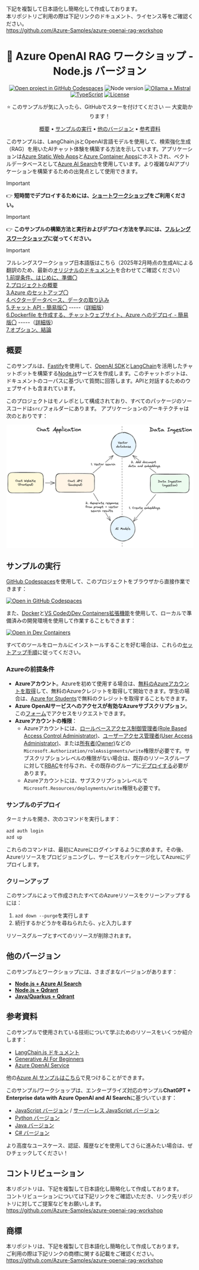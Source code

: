 <!-- prettier-ignore -->

下記を複製して日本語化し簡略化して作成しております。  
本リポジトリご利用の際は下記リンクのドキュメント、ライセンス等をご確認ください。  
https://github.com/Azure-Samples/azure-openai-rag-workshop



<div align="center">

# 🤖 Azure OpenAI RAG ワークショップ - Node.js バージョン

[![Open project in GitHub Codespaces](https://img.shields.io/badge/Codespaces-Open-blue?style=flat-square&logo=github)](https://codespaces.new/Azure-Samples/azure-openai-rag-workshop?hide_repo_select=true&ref=main&quickstart=true)
![Node version](https://img.shields.io/badge/Node.js->=20-3c873a?style=flat-square)
[![Ollama + Mistral](https://img.shields.io/badge/Ollama-Mistral-ff7000?style=flat-square)](https://ollama.com/library/mistral)
[![TypeScript](https://img.shields.io/badge/TypeScript-blue?style=flat-square&logo=typescript&logoColor=white)](https://www.typescriptlang.org)
[![License](https://img.shields.io/badge/License-MIT-yellow?style=flat-square)](LICENSE)

:star: このサンプルが気に入ったら、GitHubでスターを付けてください — 大変助かります！

[概要](#概要) • [サンプルの実行](#サンプルの実行) • [他のバージョン](#他のバージョン) • [参考資料](#参考資料)

</div>

このサンプルは、LangChain.jsとOpenAI言語モデルを使用して、検索強化生成（RAG）を用いたAIチャット体験を構築する方法を示しています。アプリケーションは[Azure Static Web Apps](https://learn.microsoft.com/azure/static-web-apps/overview)と[Azure Container Apps](https://learn.microsoft.com/azure/container-apps/overview)にホストされ、ベクトルデータベースとして[Azure AI Search](https://learn.microsoft.com/azure/search/search-what-is-azure-search)を使用しています。より複雑なAIアプリケーションを構築するための出発点として使用できます。

> [!IMPORTANT]
> 👉 **短時間でデプロイするためには、[ショートワークショップ](https://github.com/kanazawazawa/azure-openai-rag-workshop-jp/blob/main/docs/workshop-quickstart.md)をご利用ください。**

> [!IMPORTANT]
> 👉 **このサンプルの構築方法と実行およびデプロイ方法を学ぶには、[フルレングスワークショップ](https://aka.ms/ws/openai-rag)に従ってください。**


> [!IMPORTANT]  
> フルレングスワークショップ日本語版はこちら（2025年2月時点の生成AIによる翻訳のため、最新の[オリジナルのドキュメント](https://aka.ms/ws/openai-rag)を合わせてご確認ください）  
[1.前提条件、はじめに、準備〇](https://github.com/kanazawazawa/azure-openai-rag-workshop-jp/blob/main/docs/workshop1-4.md)  
[2.プロジェクトの概要](https://github.com/kanazawazawa/azure-openai-rag-workshop-jp/blob/main/docs/workshop5.md)  
[3.Azure のセットアップ〇](https://github.com/kanazawazawa/azure-openai-rag-workshop-jp/blob/main/docs/workshop6.md)  
[4.ベクターデータベース、データの取り込み](https://github.com/kanazawazawa/azure-openai-rag-workshop-jp/blob/main/docs/workshop7-8.md)  
[5.チャット API - 簡易版〇](https://github.com/kanazawazawa/azure-openai-rag-workshop-jp/blob/main/docs/workshop9_simplified.md) -----（[詳細版](https://github.com/kanazawazawa/azure-openai-rag-workshop-jp/blob/main/docs/workshop9.md)）  
[6.Dockerfile を作成する、チャットウェブサイト、Azure へのデプロイ - 簡易版〇](https://github.com/kanazawazawa/azure-openai-rag-workshop-jp/blob/main/docs/workshop10-12_simplified.md) -----（[詳細版](https://github.com/kanazawazawa/azure-openai-rag-workshop-jp/blob/main/docs/workshop10-12.md)）  
[7.オプション、結論](https://github.com/kanazawazawa/azure-openai-rag-workshop-jp/blob/main/docs/workshop13-14.md)  



## 概要

このサンプルは、[Fastify](https://fastify.dev)を使用して、[OpenAI SDK](https://platform.openai.com/docs/libraries/)と[LangChain](https://js.langchain.com/)を活用したチャットボットを構築する[Node.js](https://nodejs.org/)サービスを作成します。このチャットボットは、ドキュメントのコーパスに基づいて質問に回答します。APIと対話するためのウェブサイトも含まれています。

このプロジェクトはモノレポとして構成されており、すべてのパッケージのソースコードは`src/`フォルダーにあります。
アプリケーションのアーキテクチャは次のとおりです：

<div align="center">
  <img src="./docs/assets/architecture.png" alt="アーキテクチャ図" width="640px" />
</div>

## サンプルの実行

[GitHub Codespaces](https://github.com/features/codespaces)を使用して、このプロジェクトをブラウザから直接作業できます：

[![Open in GitHub Codespaces](https://img.shields.io/badge/Codespaces-Open-blue?style=flat-square&logo=github)](https://codespaces.new/Azure-Samples/azure-openai-rag-workshop?hide_repo_select=true&ref=main&quickstart=true)

また、[Docker](https://www.docker.com/products/docker-desktop)と[VS CodeのDev Containers拡張機能](https://aka.ms/vscode/ext/devcontainer)を使用して、ローカルで準備済みの開発環境を使用して作業することもできます：

[![Open in Dev Containers](https://img.shields.io/static/v1?style=flat-square&label=Dev%20Containers&message=Open&color=blue&logo=visualstudiocode)](https://vscode.dev/redirect?url=vscode://ms-vscode-remote.remote-containers/cloneInVolume?url=https://github.com/Azure-Samples/azure-openai-rag-workshop)

すべてのツールをローカルにインストールすることを好む場合は、これらの[セットアップ手順](https://aka.ms/ws?src=gh%3AAzure-Samples%2Fazure-openai-rag-workshop%2Fdocs%2Fworkshop.md&step=2#optional-working-locally-without-the-dev-container)に従ってください。

<!--
> [!TIP]
> [Ollama](https://ollama.com/)を使用して、完全にローカルでこのサンプルを実行できます。ローカルでツールをセットアップする手順に従って開始してください。
-->

### Azureの前提条件

- **Azureアカウント**。Azureを初めて使用する場合は、[無料のAzureアカウントを取得](https://azure.microsoft.com/free)して、無料のAzureクレジットを取得して開始できます。学生の場合は、[Azure for Students](https://aka.ms/azureforstudents)で無料のクレジットを取得することもできます。
- **Azure OpenAIサービスへのアクセスが有効なAzureサブスクリプション**。この[フォーム](https://aka.ms/oaiapply)でアクセスをリクエストできます。
- **Azureアカウントの権限**：
  - Azureアカウントには、[ロールベースアクセス制御管理者(Role Based Access Control Administrator)](https://learn.microsoft.com/azure/role-based-access-control/built-in-roles#role-based-access-control-administrator-preview)、[ユーザーアクセス管理者(User Access Administrator)](https://learn.microsoft.com/azure/role-based-access-control/built-in-roles#user-access-administrator)、または[所有者(Owner)](https://learn.microsoft.com/azure/role-based-access-control/built-in-roles#owner)などの`Microsoft.Authorization/roleAssignments/write`権限が必要です。サブスクリプションレベルの権限がない場合は、既存のリソースグループに対して[RBAC](https://learn.microsoft.com/azure/role-based-access-control/built-in-roles#role-based-access-control-administrator-preview)を付与され、その既存のグループに[デプロイする](docs/deploy_existing.md#resource-group)必要があります。
  - Azureアカウントには、サブスクリプションレベルで`Microsoft.Resources/deployments/write`権限も必要です。

### サンプルのデプロイ

ターミナルを開き、次のコマンドを実行します：

```bash
azd auth login
azd up
```

これらのコマンドは、最初にAzureにログインするように求めます。その後、Azureリソースをプロビジョニングし、サービスをパッケージ化してAzureにデプロイします。

### クリーンアップ

このサンプルによって作成されたすべてのAzureリソースをクリーンアップするには：

1. `azd down --purge`を実行します
2. 続行するかどうかを尋ねられたら、`y`と入力します

リソースグループとすべてのリソースが削除されます。

## 他のバージョン

このサンプルとワークショップには、さまざまなバージョンがあります：

- [**Node.js + Azure AI Search**](https://aka.ms/ws/openai-rag)
- [**Node.js + Qdrant**](https://aka.ms/ws/openai-rag-qdrant)
- [**Java/Quarkus + Qdrant**](https://aka.ms/ws/openai-rag-quarkus)

## 参考資料

このサンプルで使用されている技術について学ぶためのリソースをいくつか紹介します：

- [LangChain.js ドキュメント](https://js.langchain.com/)
- [Generative AI For Beginners](https://github.com/microsoft/generative-ai-for-beginners)
- [Azure OpenAI Service](https://learn.microsoft.com/azure/ai-services/openai/overview)

他の[Azure AI サンプルはこちら](https://github.com/Azure-Samples/azureai-samples)で見つけることができます。

このサンプル/ワークショップは、エンタープライズ対応のサンプル**ChatGPT + Enterprise data with Azure OpenAI and AI Search**に基づいています：

- [JavaScript バージョン](https://github.com/Azure-Samples/azure-search-openai-javascript) / [サーバーレス JavaScript バージョン](https://github.com/Azure-Samples/serverless-chat-langchainjs)
- [Python バージョン](https://github.com/Azure-Samples/azure-search-openai-demo/)
- [Java バージョン](https://github.com/Azure-Samples/azure-search-openai-demo-java)
- [C# バージョン](https://github.com/Azure-Samples/azure-search-openai-demo-csharp)

より高度なユースケース、認証、履歴などを使用してさらに進みたい場合は、ぜひチェックしてください！

## コントリビューション

本リポジトリは、下記を複製して日本語化し簡略化して作成しております。  
コントリビューションについては下記リンクをご確認いただき、リンク先リポジトリに対してご提案などをお願いします。  
https://github.com/Azure-Samples/azure-openai-rag-workshop


## 商標

本リポジトリは、下記を複製して日本語化し簡略化して作成しております。  
ご利用の際は下記リンクの商標に関する記載をご確認ください。  
https://github.com/Azure-Samples/azure-openai-rag-workshop
